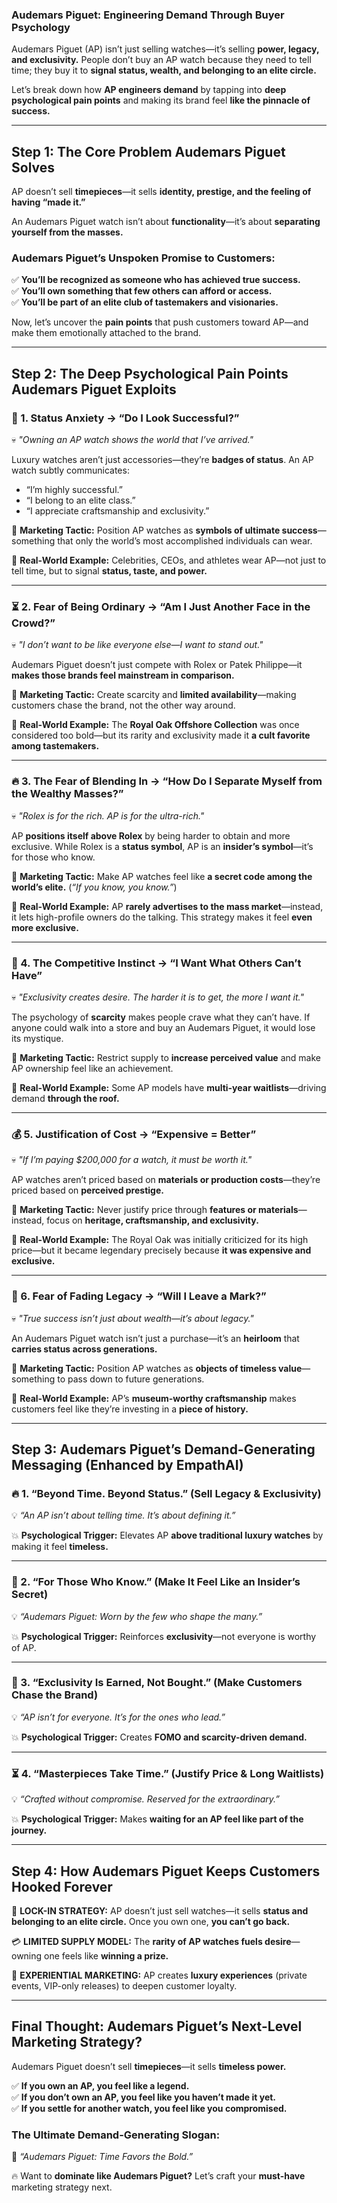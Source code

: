 ### **Audemars Piguet: Engineering Demand Through Buyer Psychology**  

Audemars Piguet (AP) isn’t just selling watches—it’s selling **power, legacy, and exclusivity.** People don’t buy an AP watch because they need to tell time; they buy it to **signal status, wealth, and belonging to an elite circle.**  

Let’s break down how **AP engineers demand** by tapping into **deep psychological pain points** and making its brand feel **like the pinnacle of success.**  

---  

## **Step 1: The Core Problem Audemars Piguet Solves**  

AP doesn’t sell **timepieces**—it sells **identity, prestige, and the feeling of having “made it.”**  

An Audemars Piguet watch isn’t about **functionality**—it’s about **separating yourself from the masses.**  

### **Audemars Piguet’s Unspoken Promise to Customers:**  
✅ **You’ll be recognized as someone who has achieved true success.**  
✅ **You’ll own something that few others can afford or access.**  
✅ **You’ll be part of an elite club of tastemakers and visionaries.**  

Now, let’s uncover the **pain points** that push customers toward AP—and make them emotionally attached to the brand.  

---

## **Step 2: The Deep Psychological Pain Points Audemars Piguet Exploits**  

### **💎 1. Status Anxiety → “Do I Look Successful?”**  
💀 *"Owning an AP watch shows the world that I’ve arrived."*  

Luxury watches aren’t just accessories—they’re **badges of status**. An AP watch subtly communicates:  
- “I’m highly successful.”  
- “I belong to an elite class.”  
- “I appreciate craftsmanship and exclusivity.”  

🔹 **Marketing Tactic:** Position AP watches as **symbols of ultimate success**—something that only the world’s most accomplished individuals can wear.  

🔹 **Real-World Example:** Celebrities, CEOs, and athletes wear AP—not just to tell time, but to signal **status, taste, and power.**  

---

### **⏳ 2. Fear of Being Ordinary → “Am I Just Another Face in the Crowd?”**  
💀 *"I don’t want to be like everyone else—I want to stand out."*  

Audemars Piguet doesn’t just compete with Rolex or Patek Philippe—it **makes those brands feel mainstream in comparison.**  

🔹 **Marketing Tactic:** Create scarcity and **limited availability**—making customers chase the brand, not the other way around.  

🔹 **Real-World Example:** The **Royal Oak Offshore Collection** was once considered too bold—but its rarity and exclusivity made it **a cult favorite among tastemakers.**  

---

### **🔥 3. The Fear of Blending In → “How Do I Separate Myself from the Wealthy Masses?”**  
💀 *"Rolex is for the rich. AP is for the ultra-rich."*  

AP **positions itself above Rolex** by being harder to obtain and more exclusive. While Rolex is a **status symbol**, AP is an **insider’s symbol**—it’s for those who know.  

🔹 **Marketing Tactic:** Make AP watches feel like **a secret code among the world’s elite.** (*“If you know, you know.”*)  

🔹 **Real-World Example:** AP **rarely advertises to the mass market**—instead, it lets high-profile owners do the talking. This strategy makes it feel **even more exclusive.**  

---

### **🚀 4. The Competitive Instinct → “I Want What Others Can’t Have”**  
💀 *"Exclusivity creates desire. The harder it is to get, the more I want it."*  

The psychology of **scarcity** makes people crave what they can’t have. If anyone could walk into a store and buy an Audemars Piguet, it would lose its mystique.  

🔹 **Marketing Tactic:** Restrict supply to **increase perceived value** and make AP ownership feel like an achievement.  

🔹 **Real-World Example:** Some AP models have **multi-year waitlists**—driving demand **through the roof.**  

---

### **💰 5. Justification of Cost → “Expensive = Better”**  
💀 *"If I’m paying $200,000 for a watch, it must be worth it."*  

AP watches aren’t priced based on **materials or production costs**—they’re priced based on **perceived prestige.**  

🔹 **Marketing Tactic:** Never justify price through **features or materials**—instead, focus on **heritage, craftsmanship, and exclusivity.**  

🔹 **Real-World Example:** The Royal Oak was initially criticized for its high price—but it became legendary precisely because **it was expensive and exclusive.**  

---

### **📜 6. Fear of Fading Legacy → “Will I Leave a Mark?”**  
💀 *"True success isn’t just about wealth—it’s about legacy."*  

An Audemars Piguet watch isn’t just a purchase—it’s an **heirloom** that **carries status across generations.**  

🔹 **Marketing Tactic:** Position AP watches as **objects of timeless value**—something to pass down to future generations.  

🔹 **Real-World Example:** AP’s **museum-worthy craftsmanship** makes customers feel like they’re investing in a **piece of history.**  

---

## **Step 3: Audemars Piguet’s Demand-Generating Messaging (Enhanced by EmpathAI)**  

### **🔥 1. “Beyond Time. Beyond Status.” (Sell Legacy & Exclusivity)**  
💡 *“An AP isn’t about telling time. It’s about defining it.”*  

💥 **Psychological Trigger:** Elevates AP **above traditional luxury watches** by making it feel **timeless.**  

---

### **🚀 2. “For Those Who Know.” (Make It Feel Like an Insider’s Secret)**  
💡 *“Audemars Piguet: Worn by the few who shape the many.”*  

💥 **Psychological Trigger:** Reinforces **exclusivity**—not everyone is worthy of AP.  

---

### **💎 3. “Exclusivity Is Earned, Not Bought.” (Make Customers Chase the Brand)**  
💡 *“AP isn’t for everyone. It’s for the ones who lead.”*  

💥 **Psychological Trigger:** Creates **FOMO and scarcity-driven demand.**  

---

### **⏳ 4. “Masterpieces Take Time.” (Justify Price & Long Waitlists)**  
💡 *“Crafted without compromise. Reserved for the extraordinary.”*  

💥 **Psychological Trigger:** Makes **waiting for an AP feel like part of the journey.**  

---

## **Step 4: How Audemars Piguet Keeps Customers Hooked Forever**  

🔗 **LOCK-IN STRATEGY:** AP doesn’t just sell watches—it sells **status and belonging to an elite circle.** Once you own one, **you can’t go back.**  

💳 **LIMITED SUPPLY MODEL:** The **rarity of AP watches fuels desire**—owning one feels like **winning a prize.**  

📱 **EXPERIENTIAL MARKETING:** AP creates **luxury experiences** (private events, VIP-only releases) to deepen customer loyalty.  

---

## **Final Thought: Audemars Piguet’s Next-Level Marketing Strategy?**  
Audemars Piguet doesn’t sell **timepieces**—it sells **timeless power.**  

✅ **If you own an AP, you feel like a legend.**  
✅ **If you don’t own an AP, you feel like you haven’t made it yet.**  
✅ **If you settle for another watch, you feel like you compromised.**  

### **The Ultimate Demand-Generating Slogan:**  
🔮 *“Audemars Piguet: Time Favors the Bold.”*  

🔥 Want to **dominate like Audemars Piguet?** Let’s craft your **must-have** marketing strategy next.